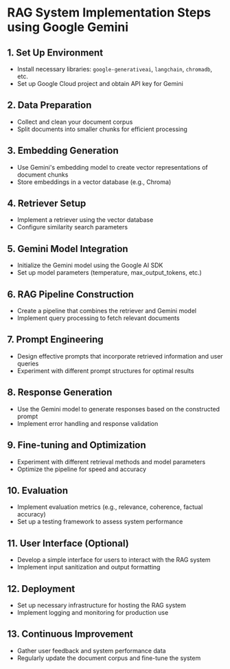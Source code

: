 # RAG System Implementation Steps using Google Gemini

## 1. Set Up Environment
- Install necessary libraries: `google-generativeai`, `langchain`, `chromadb`, etc.
- Set up Google Cloud project and obtain API key for Gemini

## 2. Data Preparation
- Collect and clean your document corpus
- Split documents into smaller chunks for efficient processing

## 3. Embedding Generation
- Use Gemini's embedding model to create vector representations of document chunks
- Store embeddings in a vector database (e.g., Chroma)

## 4. Retriever Setup
- Implement a retriever using the vector database
- Configure similarity search parameters

## 5. Gemini Model Integration
- Initialize the Gemini model using the Google AI SDK
- Set up model parameters (temperature, max_output_tokens, etc.)

## 6. RAG Pipeline Construction
- Create a pipeline that combines the retriever and Gemini model
- Implement query processing to fetch relevant documents

## 7. Prompt Engineering
- Design effective prompts that incorporate retrieved information and user queries
- Experiment with different prompt structures for optimal results

## 8. Response Generation
- Use the Gemini model to generate responses based on the constructed prompt
- Implement error handling and response validation

## 9. Fine-tuning and Optimization
- Experiment with different retrieval methods and model parameters
- Optimize the pipeline for speed and accuracy

## 10. Evaluation
- Implement evaluation metrics (e.g., relevance, coherence, factual accuracy)
- Set up a testing framework to assess system performance

## 11. User Interface (Optional)
- Develop a simple interface for users to interact with the RAG system
- Implement input sanitization and output formatting

## 12. Deployment
- Set up necessary infrastructure for hosting the RAG system
- Implement logging and monitoring for production use

## 13. Continuous Improvement
- Gather user feedback and system performance data
- Regularly update the document corpus and fine-tune the system

